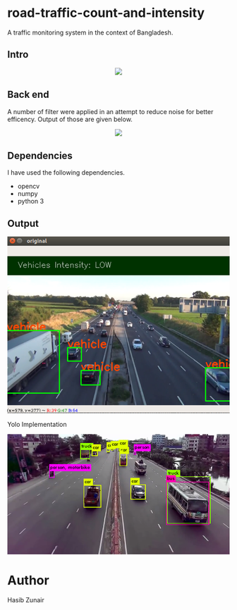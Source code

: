 # road-traffic-count-and-intensity
A traffic monitoring system in the context of Bangladesh.
<br>
## Intro

<p align="center">
  <img src="https://github.com/hasibzunair/road-traffic-count/blob/master/images/output.gif">
</p>

## Back end
A number of filter were applied in an attempt to reduce noise for better efficency. Output of those are given below.

<p align="center">
  <img src="https://github.com/hasibzunair/road-traffic-count/blob/master/images/backgroundSub.gif">
</p>

## Dependencies 
I have used the following dependencies.
   * opencv
   * numpy
   * python 3

## Output
<p align="center">
  <img src="/images/output.png">
</p>

Yolo Implementation <br>
<p align="center">
  <img src="/images/yolo.png">
</p>


# Author
Hasib Zunair 
